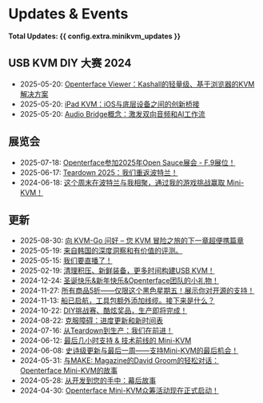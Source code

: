 # Updates & Events

**Total Updates: {{ config.extra.minikvm_updates }}**

## USB KVM DIY 大赛 2024

- 2025-05-20: [Openterface Viewer：Kashall的轻量级、基于浏览器的KVM解决方案](250520-kashall-project.zh.md)
- 2025-05-20: [iPad KVM：iOS与底层设备之间的创新桥接](250520-Casey.zh.md)
- 2025-05-20: [Audio Bridge概念：激发双向音频和AI工作流](250520-Veera-post.zh.md)

## 展览会

- 2025-07-18: [Openterface参加2025年Open Sauce展会 - F.9展位！](250718-open-sauce-2025.zh.md)
- 2025-06-17: [Teardown 2025：我们重返波特兰！](250617-teardown-2025-promote.zh.md)
- 2024-06-18: [这个周末在波特兰与我相聚，通过我的游戏挑战赢取 Mini-KVM！](240618-meet-up-teardown-2024.zh.md)

## 更新

- 2025-08-30: [向 KVM-Go 问好 – 您 KVM 冒险之旅的下一章超便携篇章](250830-kvm-go-pre-launch.zh.md)
- 2025-05-19: [来自韩国的深度洞察和有价值的评测。](250614-tinyrack-review.zh.md)
- 2025-05-15: [我们要直播了！](250515-openterface-tds-annc.zh.md)
- 2025-02-19: [清理积压、新鲜装备，更多时间构建USB KVM！](250214-fresh-gear-and-more-diy-time.zh.md)
- 2024-12-24: [圣诞快乐&新年快乐&Openterface团队的小礼物！](241224-merry-christmas.zh.md)
- 2024-11-27: [所有商品5折——仅限这个黑色星期五！展示你对开源的支持！](241120-black-friday-2024.zh.md)
- 2024-11-13: [船已启航，工具包额外添加线缆。接下来是什么？](241107-orange-cable.zh.md)
- 2024-10-22: [DIY挑战赛、酷炫奖品，生产即将完成！](241022-diy-challenge.zh.md)
- 2024-08-22: [克服障碍：进度更新和新时间表](240823-overcoming-hurdles.zh.md)
- 2024-07-16: [从Teardown到生产：我们在前进！](240716-teardown-to-production.zh.md)
- 2024-06-12: [最后几小时支持 & 技术前线的 Mini-KVM](240612-last-hours-to-back.zh.md)
- 2024-06-08: [史诗级更新与最后一周——支持Mini-KVM的最后机会！](240608-epic_updates_last_chance.zh.md)
- 2024-05-31: [与MAKE: Magazine的David Groom的轻松对话：Openterface Mini-KVM的故事](240531_livestram_with_david_make.zh.md)
- 2024-05-28: [从开发到您的手中：幕后故事](240528-from-dev-to-your-hands.zh.md)
- 2024-04-30: [Openterface Mini-KVM众筹活动现在正式启动！](240430-launch-announcement.zh.md)

